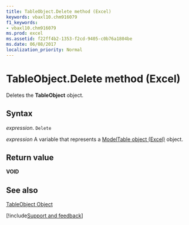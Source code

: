 ```yaml
---
title: TableObject.Delete method (Excel)
keywords: vbaxl10.chm916079
f1_keywords:
- vbaxl10.chm916079
ms.prod: excel
ms.assetid: f22ff4b2-1353-f2cd-9405-c0b76a1804be
ms.date: 06/08/2017
localization_priority: Normal
---
```



# TableObject.Delete method (Excel)

Deletes the  **TableObject** object.


## Syntax

_expression_. `Delete`

_expression_ A variable that represents a [ModelTable object (Excel)](Excel.modeltable.md) object.


## Return value

 **VOID**


## See also



[TableObject Object](Excel.modeltable.md)

[!include[Support and feedback](~/includes/feedback-boilerplate.md)]